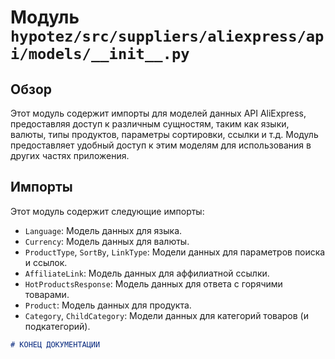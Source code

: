 # Модуль `hypotez/src/suppliers/aliexpress/api/models/__init__.py`

## Обзор

Этот модуль содержит импорты для моделей данных API AliExpress, предоставляя доступ к различным сущностям, таким как языки, валюты, типы продуктов, параметры сортировки, ссылки и т.д.  Модуль предоставляет удобный доступ к этим моделям для использования в других частях приложения.

## Импорты

Этот модуль содержит следующие импорты:

- `Language`: Модель данных для языка.
- `Currency`: Модель данных для валюты.
- `ProductType`, `SortBy`, `LinkType`: Модели данных для параметров поиска и ссылок.
- `AffiliateLink`: Модель данных для аффилиатной ссылки.
- `HotProductsResponse`: Модель данных для ответа с горячими товарами.
- `Product`: Модель данных для продукта.
- `Category`, `ChildCategory`: Модели данных для категорий товаров (и подкатегорий).


```markdown
# КОНЕЦ ДОКУМЕНТАЦИИ
```